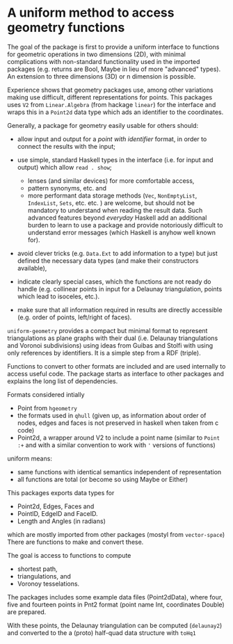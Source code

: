 # A uniform method to access geometry functions

The goal of the package is first to provide a uniform interface to 
functions for geometric operations in two dimensions (2D), with minimal complications with non-standard functionality used in the imported packages (e.g. returns are Bool, Maybe in lieu of more "advanced" types).
An extension to three dimensions (3D) or n dimension is possible.

Experience shows that geometry packages use, among other variations making use difficult,  different representations for points. This packages uses `V2` from `Linear.Algebra` (from hackage `linear`) for the interface and wraps this in a `Point2d` data type which ads an identifier to the coordinates.

Generally, a package for geometry easily usable for others should:

- allow input and output for a _point with identifier_ format, in order to connect the results with the input;
- use simple, standard Haskell types in the interface (i.e. for input and output) which allow `read . show`; 
    - lenses (and similar devices) for more comfortable access, 
    - pattern synonyms, etc. and 
    - more performant data storage methods (`Vec`, `NonEmptyList`, `IndexList`, `Sets`, etc. etc. ) 
    are welcome, but should not be mandatory to understand when reading the result data. Such advanced features beyond _everyday_ Haskell add an additional burden to learn to use a package and provide notoriously difficult to understand error messages (which Haskell is anyhow well known for). 
- avoid clever tricks (e.g. `Data.Ext` to add information to a type) but just defined the necessary data types (and make their constructors available),

- indicate clearly special cases, which the functions are not ready do handle (e.g. collinear points in input for a Delaunay triangulation, points which lead to isoceles, etc.).

- make sure that all information required in results are directly accessible (e.g. order of points, left/right of faces). 

`uniform-geometry` provides a compact but minimal format to represent triangulations as plane graphs with their dual (i.e. Delaunay triangulations and Voronoi subdivisions) using ideas from Guibas and Stolfi with using only references by identifiers. It is a simple step from a RDF (triple). 

Functions to convert to other formats are included and are used internally to access useful code. The package starts as interface to other packages and explains the long list of dependencies. 

Formats considered intially
- Point from `hgeometry` 
- the formats used in `qhull` (given up, as information about order of nodes, edges and faces is not preserved in haskell when taken from c code)
- Point2d, a wrapper around V2 to include a point name (similar to `Point :+` and with a similar convention to work with `'` versions of functions)



uniform means:
- same functions with identical semantics independent of representation
- all functions are total (or become so using Maybe or Either)

This packages exports data types for 
- Point2d, Edges, Faces and 
- PointID, EdgeID and FaceID.
- Length and Angles (in radians)

which are mostly imported from other packages (mostyl from `vector-space`)
There are functions to make and convert these.

The goal is access to functions to compute
- shortest path,
- triangulations, and 
- Voronoy tesselations. 

The packages includes some example data files (Point2dData), where four, five and fourteen points in Pnt2 format (point name Int, coordinates Double) are prepared. 

With these points, the Delaunay triangulation can be computed (`delaunay2`) and converted to the a (proto) half-quad data structure with `toHq1`
